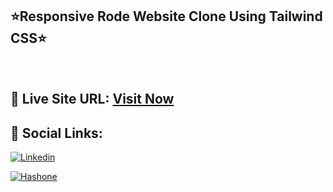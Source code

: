 ## ⭐Responsive Rode Website Clone Using Tailwind CSS⭐

<br>

## 📌 Live Site URL: <a href="https://rodeclonetailwind.netlify.app/">**Visit Now**</a>

## 📌 Social Links:

[![Linkedin](https://img.shields.io/badge/LinkedIn-0077B5?style=for-the-badge&logo=linkedin&logoColor=white)](https://www.linkedin.com/in/nikhilkhetan17/)

[![Hashone](https://img.shields.io/badge/Hashnode-2962FF?style=for-the-badge&logo=hashnode&logoColor=white)](https://nikhilkhetan.hashnode.dev/)
